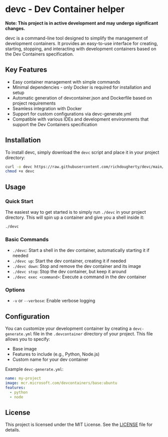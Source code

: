 # devc - Dev Container helper

**Note: This project is in active development and may undergo significant changes.**

devc is a command-line tool designed to simplify the management of development containers. It provides an easy-to-use interface for creating, starting, stopping, and interacting with development containers based on the Dev Containers specification.

## Key Features

- Easy container management with simple commands
- Minimal dependencies - only Docker is required for installation and setup
- Automatic generation of devcontainer.json and Dockerfile based on project requirements
- Seamless integration with Docker
- Support for custom configurations via devc-generate.yml
- Compatible with various IDEs and development environments that support the Dev Containers specification

## Installation

To install devc, simply download the `devc` script and place it in your project directory:

```bash
curl -o devc https://raw.githubusercontent.com/richdougherty/devc/main/devc
chmod +x devc
```

## Usage

### Quick Start

The easiest way to get started is to simply run `./devc` in your project directory. This will spin up a container and give you a shell inside it:

```bash
./devc
```

### Basic Commands

- `./devc`: Start a shell in the dev container, automatically starting it if needed
- `./devc up`: Start the dev container, creating it if needed
- `./devc down`: Stop and remove the dev container and its image
- `./devc stop`: Stop the dev container, but keep it around
- `./devc exec <command>`: Execute a command in the dev container

### Options

- `-v` or `--verbose`: Enable verbose logging

## Configuration

You can customize your development container by creating a `devc-generate.yml` file in the `.devcontainer` directory of your project. This file allows you to specify:

- Base image
- Features to include (e.g., Python, Node.js)
- Custom name for your dev container

Example `devc-generate.yml`:

```yaml
name: my-project
image: mcr.microsoft.com/devcontainers/base:ubuntu
features:
  - python
  - node
```

## License

This project is licensed under the MIT License. See the [LICENSE](LICENSE) file for details.